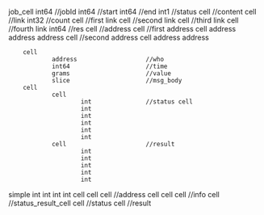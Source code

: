 job_cell
        int64                             //jobId
        int64                             //start
        int64                             //end
        int1                              //status
        cell                              //content
                cell                      //link
                        int32             //count
                        cell              //first link
                        cell              //second link
                        cell              //third link
                        cell              //fourth link
                int64                     //res
        cell                              //address
                cell                      //first address cell
                        address
                        address
                        address
                cell                      //second address cell
                        address
                        address
        
        cell
                address                   //who
                int64                     //time
                grams                     //value
                slice                     //msg_body
        cell
                cell    
                        int               //status cell
                        int 
                        int
                        int
                        int
                        int
                cell                      //result
                        int
                        int
                        int
                        int
                        int


simple
        int
        int
        int
        int
        cell
                cell
        cell                            //address
                cell
                cell
        cell                            //info
        cell                            //status_result_cell
                cell                    //status
                cell                    //result
